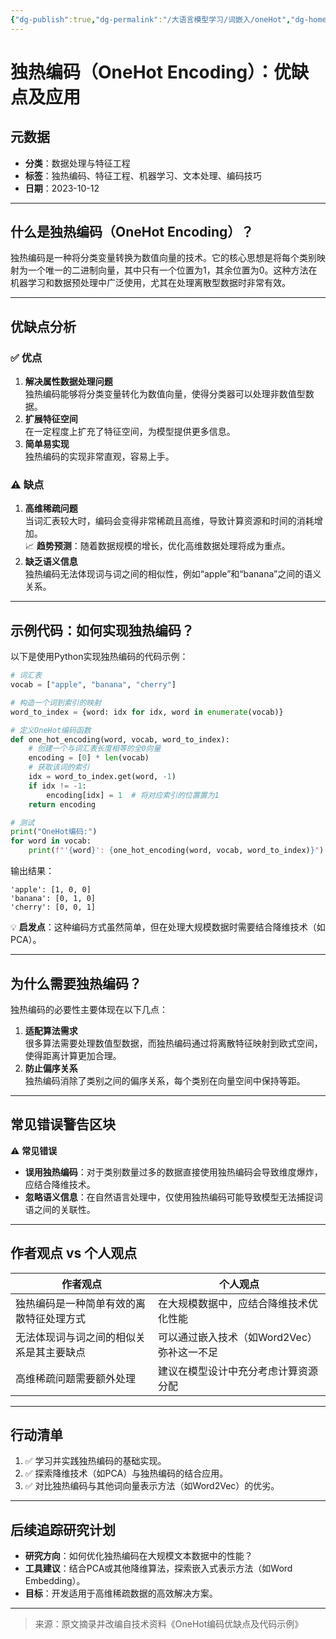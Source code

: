 ```yaml
---
{"dg-publish":true,"dg-permalink":"/大语言模型学习/词嵌入/oneHot","dg-home":false,"dg-description":"在此输入笔记的描述","dg-hide":false,"dg-hide-title":false,"dg-show-backlinks":true,"dg-show-local-graph":true,"dg-show-inline-title":true,"dg-pinned":false,"dg-passphrase":"在此输入访问密码","dg-enable-mathjax":false,"dg-enable-mermaid":false,"dg-enable-uml":false,"dg-note-icon":0,"dg-enable-dataview":false,"tags":["NLP"],"permalink":"/大语言模型学习/词嵌入/oneHot/","dgShowBacklinks":true,"dgShowLocalGraph":true,"dgShowInlineTitle":true,"dgPassFrontmatter":true}
---
```




# 独热编码（OneHot Encoding）：优缺点及应用

## 元数据
- **分类**：数据处理与特征工程
- **标签**：独热编码、特征工程、机器学习、文本处理、编码技巧
- **日期**：2023-10-12

---


## 什么是独热编码（OneHot Encoding）？
独热编码是一种将分类变量转换为数值向量的技术。它的核心思想是将每个类别映射为一个唯一的二进制向量，其中只有一个位置为1，其余位置为0。这种方法在机器学习和数据预处理中广泛使用，尤其在处理离散型数据时非常有效。

---


## 优缺点分析

### ✅ 优点
1. **解决属性数据处理问题**  
   独热编码能够将分类变量转化为数值向量，使得分类器可以处理非数值型数据。
2. **扩展特征空间**  
   在一定程度上扩充了特征空间，为模型提供更多信息。
3. **简单易实现**  
   独热编码的实现非常直观，容易上手。


### ⚠️ 缺点
1. **高维稀疏问题**  
   当词汇表较大时，编码会变得非常稀疏且高维，导致计算资源和时间的消耗增加。  
   📈 **趋势预测**：随着数据规模的增长，优化高维数据处理将成为重点。
2. **缺乏语义信息**  
   独热编码无法体现词与词之间的相似性，例如“apple”和“banana”之间的语义关系。

---


## 示例代码：如何实现独热编码？
以下是使用Python实现独热编码的代码示例：

```python
# 词汇表
vocab = ["apple", "banana", "cherry"]

# 构造一个词到索引的映射
word_to_index = {word: idx for idx, word in enumerate(vocab)}

# 定义OneHot编码函数
def one_hot_encoding(word, vocab, word_to_index):
    # 创建一个与词汇表长度相等的全0向量
    encoding = [0] * len(vocab)
    # 获取该词的索引
    idx = word_to_index.get(word, -1)
    if idx != -1:
        encoding[idx] = 1  # 将对应索引的位置置为1
    return encoding

# 测试
print("OneHot编码:")
for word in vocab:
    print(f"'{word}': {one_hot_encoding(word, vocab, word_to_index)}")
```

输出结果：

```
'apple': [1, 0, 0]
'banana': [0, 1, 0]
'cherry': [0, 0, 1]
```

💡 **启发点**：这种编码方式虽然简单，但在处理大规模数据时需要结合降维技术（如PCA）。

---


## 为什么需要独热编码？
独热编码的必要性主要体现在以下几点：
1. **适配算法需求**  
   很多算法需要处理数值型数据，而独热编码通过将离散特征映射到欧式空间，使得距离计算更加合理。
2. **防止偏序关系**  
   独热编码消除了类别之间的偏序关系，每个类别在向量空间中保持等距。

---


## 常见错误警告区块
⚠️ **常见错误**
- **误用独热编码**：对于类别数量过多的数据直接使用独热编码会导致维度爆炸，应结合降维技术。
- **忽略语义信息**：在自然语言处理中，仅使用独热编码可能导致模型无法捕捉词语之间的关联性。

---


## 作者观点 vs 个人观点
| **作者观点**                                    | **个人观点**                                     |
|------------------------------------------------|------------------------------------------------|
| 独热编码是一种简单有效的离散特征处理方式       | 在大规模数据中，应结合降维技术优化性能          |
| 无法体现词与词之间的相似关系是其主要缺点       | 可以通过嵌入技术（如Word2Vec）弥补这一不足      |
| 高维稀疏问题需要额外处理                       | 建议在模型设计中充分考虑计算资源分配            |

---


## 行动清单
1. ✅ 学习并实践独热编码的基础实现。
2. ✅ 探索降维技术（如PCA）与独热编码的结合应用。
3. ✅ 对比独热编码与其他词向量表示方法（如Word2Vec）的优劣。

---


## 后续追踪研究计划
- **研究方向**：如何优化独热编码在大规模文本数据中的性能？
- **工具建议**：结合PCA或其他降维算法，探索嵌入式表示方法（如Word Embedding）。
- **目标**：开发适用于高维稀疏数据的高效解决方案。

---

> 来源：原文摘录并改编自技术资料《OneHot编码优缺点及代码示例》
